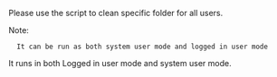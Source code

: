 Please use the script to clean specific folder for all users.

Note:

      It can be run as both system user mode and logged in user mode

 It runs in both Logged in user mode and system user mode.